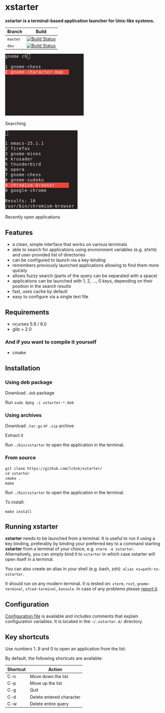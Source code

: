 # xstarter

**xstarter is a terminal-based application launcher for Unix-like systems.**

| Branch | Build |
| --- | --- |
|`master`|[![Build Status](https://travis-ci.org/lchsk/xstarter.svg?branch=master)](https://travis-ci.org/lchsk/xstarter)|
|`dev`|[![Build Status](https://travis-ci.org/lchsk/xstarter.svg?branch=dev)](https://travis-ci.org/lchsk/xstarter)|

![xstarter](xstarter_1.png)

Searching

![xstarter](xstarter_2.png)

Recently open applications

## Features

* a clean, simple interface that works on various terminals
* able to search for applications using environment variables (e.g. `$PATH`) and user-provided list of directories
* can be configured to launch via a key-binding
* remembers previously launched applications allowing to find them more quickly
* allows fuzzy search (parts of the query can be separated with a space)
* applications can be launched with 1, 2, ..., 0 keys, depending on their position in the search results
* fast, uses cache by default
* easy to configure via a single text file

## Requirements

* ncurses 5.9 / 6.0
* glib > 2.0

### And if you want to compile it yourself

* cmake

## Installation

### Using **deb** package

Download `.deb` package

Run `sudo dpkg -i xstarter-*.deb`

### Using archives

Download `.tar.gz` or `.zip` archive

Extract it

Run `./bin/xstarter` to open the application in the terminal.

### From source

```
git clone https://github.com/lchsk/xstarter/
cd xstarter
cmake .
make
```

Run `./bin/xstarter` to open the application in the terminal.

To install:

```
make install
```

## Running xstarter

**xstarter** needs to be launched from a terminal. It is useful to run it using a key binding, preferably by binding your preferred key to a command starting **xstarter** from a terminal of your choice, e.g. `xterm -e xstarter`. Alternatively, you can simply bind it to `xstarter` in which case xstarter will open itself in a terminal.

You can also create an alias in your shell (e.g. bash, zsh): `alias xs=path-to-xstarter`.

It should run on any modern terminal. It is tested on: `xterm`, `rxvt`, `gnome-terminal`, `xfce4-terminal`, `konsole`. In case of any problems please [report it](https://github.com/lchsk/xstarter/issues/new).

## Configuration

[Configuration file](./xstarter.conf) is available and includes comments that explain configuration variables. It is located in the `~/.xstarter.d/` directory.

## Key shortcuts

Use numbers 1..9 and 0 to open an application from the list.

By default, the following shortcuts are available:

| Shortcut | Action |
| --- | --- |
|C-n|Move down the list|
|C-p|Move up the list|
|C-g|Quit|
|C-d|Delete entered character|
|C-w|Delete entire query|

